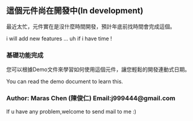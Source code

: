 <h2>這個元件尚在開發中(In development)</h2>
<p>最近太忙，元件實在是沒什麼時間開發，預計年底前找時間會完成這個。</p>
<p>i will add new features ... uh if i have time !</p>

<h3>基礎功能完成</h3>
<p>您可以根據Demo文件來學習如何使用這個元件，讓您輕鬆的開發連動式日期。</p>
<p>You can read the demo document to learn this.</p>


<h3>Author: Maras Chen (陳俊仁) Email:j999444@gmail.com</h3>
<p>If u have any problem,welcome to send mail to me :)</p>

